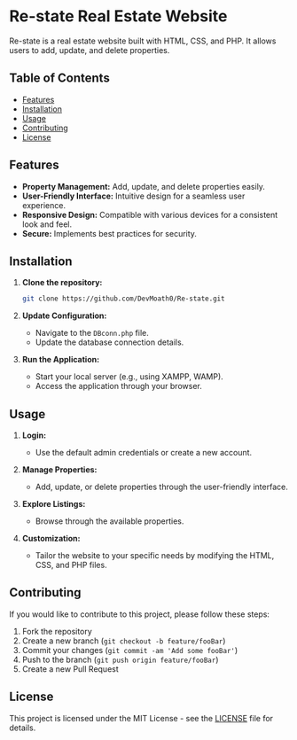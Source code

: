 # Re-state Real Estate Website

Re-state is a real estate website built with HTML, CSS, and PHP. It allows users to add, update, and delete properties.

## Table of Contents

- [Features](#features)
- [Installation](#installation)
- [Usage](#usage)
- [Contributing](#contributing)
- [License](#license)

## Features

- **Property Management:** Add, update, and delete properties easily.
- **User-Friendly Interface:** Intuitive design for a seamless user experience.
- **Responsive Design:** Compatible with various devices for a consistent look and feel.
- **Secure:** Implements best practices for security.

## Installation

1. **Clone the repository:**

    ```bash
    git clone https://github.com/DevMoath0/Re-state.git
    ```

2. **Update Configuration:**

    - Navigate to the `DBconn.php` file.
    - Update the database connection details.

3. **Run the Application:**

    - Start your local server (e.g., using XAMPP, WAMP).
    - Access the application through your browser.

## Usage

1. **Login:**

    - Use the default admin credentials or create a new account.

2. **Manage Properties:**

    - Add, update, or delete properties through the user-friendly interface.

3. **Explore Listings:**

    - Browse through the available properties.

4. **Customization:**

    - Tailor the website to your specific needs by modifying the HTML, CSS, and PHP files.

## Contributing

If you would like to contribute to this project, please follow these steps:

1. Fork the repository
2. Create a new branch (`git checkout -b feature/fooBar`)
3. Commit your changes (`git commit -am 'Add some fooBar'`)
4. Push to the branch (`git push origin feature/fooBar`)
5. Create a new Pull Request

## License

This project is licensed under the MIT License - see the [LICENSE](LICENSE) file for details.
